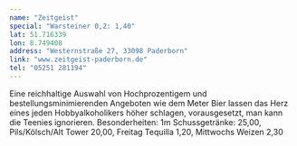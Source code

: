 ```yaml
---
name: "Zeitgeist"
special: "Warsteiner 0,2: 1,40"
lat: 51.716339
lon: 8.749408
address: "Westernstraße 27, 33098 Paderborn"
link: "www.zeitgeist-paderborn.de"
tel: "05251 281194"
---
```

Eine reichhaltige Auswahl von Hochprozentigem und bestellungsminimierenden Angeboten wie dem Meter Bier lassen das Herz eines jeden Hobbyalkoholikers höher schlagen, vorausgesetzt, man kann die Teenies ignorieren. Besonderheiten: 1m Schussgetränke: 25,00, Pils/Kölsch/Alt Tower 20,00, Freitag Tequilla 1,20, Mittwochs Weizen 2,30
